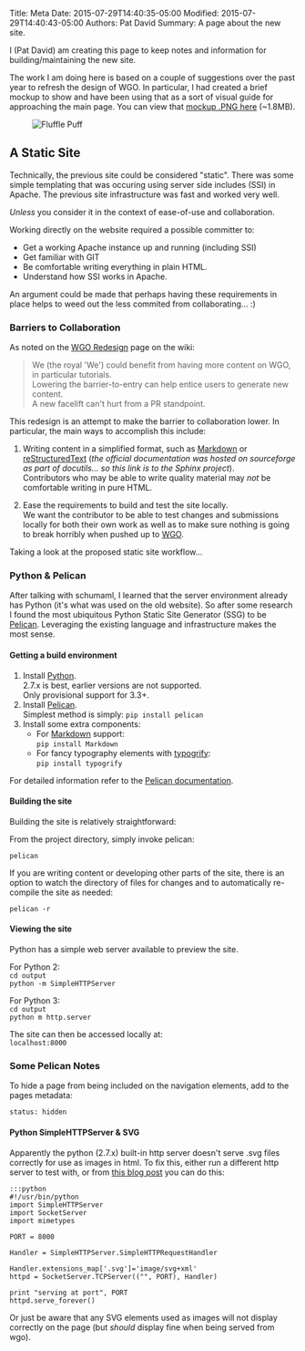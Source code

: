 Title: Meta 
Date: 2015-07-29T14:40:35-05:00
Modified: 2015-07-29T14:40:43-05:00
Authors: Pat David
Summary: A page about the new site.



I (Pat David) am creating this page to keep notes and information for building/maintaining the new site.

The work I am doing here is based on a couple of suggestions over the past year to refresh the design of WGO.
In particular, I had created a brief mockup to show and have been using that as a sort of visual guide for approaching the main page.
You can view that [mockup .PNG here](/images/mockup3.png) (~1.8MB).

<figure>
<img src="{attach}fluffle-puff.jpg" alt='Fluffle Puff'>
</figure>


## A Static Site

Technically, the previous site could be considered "static".
There was some simple templating that was occuring using server side includes (SSI) in Apache.
The previous site infrastructure was fast and worked very well.

*Unless* you consider it in the context of ease-of-use and collaboration.

Working directly on the website required a possible committer to:

* Get a working Apache instance up and running (including SSI)
* Get familiar with GIT
* Be comfortable writing everything in plain HTML.
* Understand how SSI works in Apache.

An argument could be made that perhaps having these requirements in place helps to weed out the less commited from collaborating... :)



### Barriers to Collaboration

As noted on the [WGO Redesign] page on the wiki:

>We (the royal 'We') could benefit from having more content on WGO, in particular tutorials.  
Lowering the barrier-to-entry can help entice users to generate new content.  
A new facelift can't hurt from a PR standpoint.

This redesign is an attempt to make the barrier to collaboration lower.
In particular, the main ways to accomplish this include:

1. Writing content in a simplified format, such as [Markdown] or [reStructuredText][] (*the official documentation was hosted on sourceforge as part of docutils... so this link is to the Sphinx project*).  
Contributors who may be able to write quality material may *not* be comfortable writing in pure HTML.

2. Ease the requirements to build and test the site locally.  
We want the contributor to be able to test changes and submissions locally for both their own work as well as to make sure nothing is going to break horribly when pushed up to [WGO].

Taking a look at the proposed static site workflow...



### Python & Pelican

After talking with schumaml, I learned that the server environment already has Python (it's what was used on the old website).
So after some research I found the most ubiquitous Python Static Site Generator (SSG) to be [Pelican].
Leveraging the existing language and infrastructure makes the most sense.



#### Getting a build environment

1. Install [Python].  
2.7.x is best, earlier versions are not supported.  
Only provisional support for 3.3+.
2. Install [Pelican].  
Simplest method is simply: `pip install pelican`
3. Install some extra components:
    * For [Markdown] support:  
    `pip install Markdown`
    * For fancy typography elements with [typogrify]:  
    `pip install typogrify`


For detailed information refer to the [Pelican documentation](http://docs.getpelican.com/en/3.6.2/).



#### Building the site

Building the site is relatively straightforward:

From the project directory, simply invoke pelican:

`pelican`

If you are writing content or developing other parts of the site, there is an option to watch the directory of files for changes and to automatically re-compile the site as needed:

`pelican -r`


#### Viewing the site

Python has a simple web server available to preview the site.

For Python 2:  
`cd output`  
`python -m SimpleHTTPServer`

For Python 3:  
`cd output`  
`python m http.server`

The site can then be accessed locally at:  
`localhost:8000`


### Some Pelican Notes

To hide a page from being included on the navigation elements, add to the pages metadata:

`status: hidden`


#### Python SimpleHTTPServer & SVG

Apparently the python (2.7.x) built-in http server doesn't serve .svg files correctly for use as images in html.
To fix this, either run a different http server to test with, or from [this blog post](http://gotmetoo.blogspot.com/2013/07/python-simple-http-server-with-svg.html) you can do this:

    :::python
    #!/usr/bin/python 
    import SimpleHTTPServer
    import SocketServer
    import mimetypes
    
    PORT = 8000
    
    Handler = SimpleHTTPServer.SimpleHTTPRequestHandler
    
    Handler.extensions_map['.svg']='image/svg+xml'
    httpd = SocketServer.TCPServer(("", PORT), Handler)
    
    print "serving at port", PORT
    httpd.serve_forever()

Or just be aware that any SVG elements used as images will not display correctly on the page (but *should* display fine when being served from wgo).


[WGO Redesign]: http://wiki.gimp.org/index.php?title=WGO_Redesign
[Markdown]: http://daringfireball.net/projects/markdown/ 
[reStructuredText]: http://sphinx-doc.org/rest.html
[WGO]: http://www.gimp.org "The GIMP Website"
[Pelican]: http://blog.getpelican.com/ 
[Python]:https://www.python.org/ 
[smartypants]:http://pythonhosted.org/smartypants/ 
[typogrify]: https://github.com/mintchaos/typogrify
